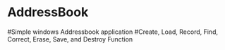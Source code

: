 # AddressBook
#Simple windows Addressbook application
#Create, Load, Record, Find, Correct, Erase, Save, and Destroy Function
